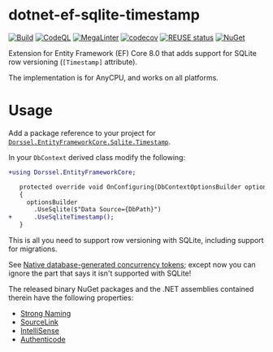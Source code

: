 <!--
SPDX-FileCopyrightText: 2024 Frans van Dorsselaer

SPDX-License-Identifier: MIT
-->

# dotnet-ef-sqlite-timestamp

[![Build](https://github.com/dorssel/dotnet-ef-sqlite-timestamp/actions/workflows/dotnet.yml/badge.svg?branch=main)](https://github.com/dorssel/dotnet-ef-sqlite-timestamp/actions?query=workflow%3ABuild+branch%3Amain)
[![CodeQL](https://github.com/dorssel/dotnet-ef-sqlite-timestamp/actions/workflows/codeql.yml/badge.svg?branch=main)](https://github.com/dorssel/dotnet-ef-sqlite-timestamp/actions?query=workflow%3ACodeQL+branch%3Amain)
[![MegaLinter](https://github.com/dorssel/dotnet-ef-sqlite-timestamp/actions/workflows/lint.yml/badge.svg?branch=main)](https://github.com/dorssel/dotnet-ef-sqlite-timestamp/actions?query=workflow%3ALint+branch%3Amain)
[![codecov](https://codecov.io/gh/dorssel/dotnet-ef-sqlite-timestamp/branch/main/graph/badge.svg?token=zsbTiXoisQ)](https://codecov.io/gh/dorssel/dotnet-ef-sqlite-timestamp)
[![REUSE status](https://api.reuse.software/badge/github.com/dorssel/dotnet-ef-sqlite-timestamp)](https://api.reuse.software/info/github.com/dorssel/dotnet-ef-sqlite-timestamp)
[![NuGet](https://img.shields.io/nuget/v/Dorssel.EntityFrameworkCore.Sqlite.Timestamp?logo=nuget)](https://www.nuget.org/packages/Dorssel.EntityFrameworkCore.Sqlite.Timestamp)

Extension for Entity Framework (EF) Core 8.0 that adds support for SQLite row versioning (`[Timestamp]` attribute).

The implementation is for AnyCPU, and works on all platforms.

# Usage

Add a package reference to your project for [`Dorssel.EntityFrameworkCore.Sqlite.Timestamp`](https://www.nuget.org/packages/Dorssel.EntityFrameworkCore.Sqlite.Timestamp).

In your `DbContext` derived class modify the following:

```diff
+using Dorssel.EntityFrameworkCore;

   protected override void OnConfiguring(DbContextOptionsBuilder optionsBuilder)
   {
     optionsBuilder
       .UseSqlite($"Data Source={DbPath}")
+      .UseSqliteTimestamp();
   }
```

This is all you need to support row versioning with SQLite, including support for migrations.

See [Native database-generated concurrency tokens](https://learn.microsoft.com/en-us/ef/core/saving/concurrency?tabs=data-annotations#native-database-generated-concurrency-tokens);
except now you can ignore the part that says it isn't supported with SQLite!

The released binary NuGet packages and the .NET assemblies contained therein have the following properties:

- [Strong Naming](https://learn.microsoft.com/en-us/dotnet/standard/library-guidance/strong-naming)
- [SourceLink](https://learn.microsoft.com/en-us/dotnet/standard/library-guidance/sourcelink)
- [IntelliSense](https://learn.microsoft.com/en-us/visualstudio/ide/using-intellisense)
- [Authenticode](https://learn.microsoft.com/en-us/windows/win32/seccrypto/time-stamping-authenticode-signatures#a-brief-introduction-to-authenticode)
